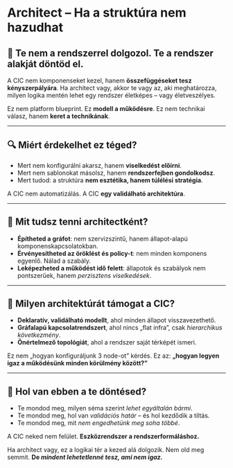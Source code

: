# Architect – Ha a struktúra nem hazudhat

## 🧱 Te nem a rendszerrel dolgozol. Te a rendszer **alakját** döntöd el.

A CIC nem komponenseket kezel, hanem **összefüggéseket tesz kényszerpályára**. Ha architect vagy, akkor te vagy az, aki meghatározza, milyen logika mentén lehet egy rendszer életképes – vagy életveszélyes.

Ez nem platform blueprint. Ez **modell a működésre**. Ez nem technikai válasz, hanem **keret a technikának**.

---

## 🔍 Miért érdekelhet ez téged?

* Mert nem konfigurálni akarsz, hanem **viselkedést előírni**.
* Mert nem sablonokat másolsz, hanem **rendszerfejben gondolkodsz**.
* Mert tudod: a struktúra **nem esztétika, hanem túlélési stratégia**.

A CIC nem automatizálás. A CIC **egy validálható architektúra**.

---

## 🧭 Mit tudsz tenni architectként?

* **Építheted a gráfot**: nem szervizszintű, hanem állapot-alapú komponenskapcsolatokban.
* **Érvényesítheted az öröklést és policy-t**: nem minden komponens egyenlő. Nálad a szabály.
* **Leképezheted a működést idő felett**: állapotok és szabályok nem pontszerűek, hanem *perzisztens viselkedések*.

---

## 🧠 Milyen architektúrát támogat a CIC?

* **Deklaratív, validálható modellt**, ahol minden állapot visszavezethető.
* **Gráfalapú kapcsolatrendszert**, ahol nincs „flat infra”, csak *hierarchikus következmény*.
* **Önértelmező topológiát**, ahol a rendszer saját térképét ismeri.

Ez nem „hogyan konfiguráljunk 3 node-ot” kérdés. Ez az: **„hogyan legyen igaz a működésünk minden körülmény között?”**

---

## 🎯 Hol van ebben a te döntésed?

* Te mondod meg, milyen séma szerint *lehet egyáltalán bármi*.
* Te mondod meg, hol van *validációs határ* – és hol kezdődik a tiltás.
* Te mondod meg, mit *nem engedhetünk meg soha többé*.

A CIC neked nem felület. **Eszközrendszer a rendszerformáláshoz.**

Ha architect vagy, ez a logikai tér a kezed alá dolgozik.
Nem old meg semmit. **De *mindent lehetetlenné tesz, ami nem igaz.***
